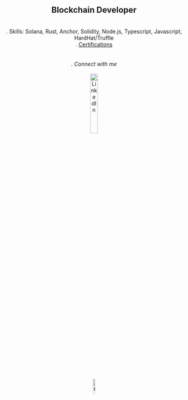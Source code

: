 <div dir="auto" align="center">
        <h2>Blockchain Developer</h2>
        <br>
        <div>. Skills: Solana, Rust, Anchor, Solidity, Node.js, Typescript, Javascript, HardHat/Truffle</div>
        <div>. <a href="https://www.linkedin.com/in/julienc82/recent-activity/documents/" target="_blank" rel="noopener noreferrer">Certifications</a></div>
        <br>
</div>

<div dir="auto" align="center">
        <br>
        <i>. Connect with me</i>
        <br><br>
</div>

<div dir="auto" align="center">
        <a href="https://www.linkedin.com/in/julienc82/" target="_blank"><img src="https://i.postimg.cc/J0dqMgHP/Pik-Png-com-linkedin-png-533498.png" alt="LinkedIn" style="width: 20%;">
        </a><br><br>
        <a hreft="https://twitter.com/cryptoposito" target="_blank"><img src="https://i.postimg.cc/J4kJstf1/Pik-Png-com-twitter-bird-png-1809210.png" alt="twitter" style="width: 10%"

</div>

